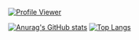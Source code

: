[![Profile Viewer](https://komarev.com/ghpvc/?username=SnapdragonLee&style=for-the-badge&color=orange)](https://github.com/antonkomarev/github-profile-views-counter)

[![Anurag's GitHub stats](https://github-readme-stats.vercel.app/api?username=SnapdragonLee&show_icons=true&theme=outrun)](https://github.com/anuraghazra/github-readme-stats) 
[![Top Langs](https://github-readme-stats.vercel.app/api/top-langs/?username=SnapdragonLee&hide=html,css&theme=yeblu)](https://github.com/anuraghazra/github-readme-stats)

